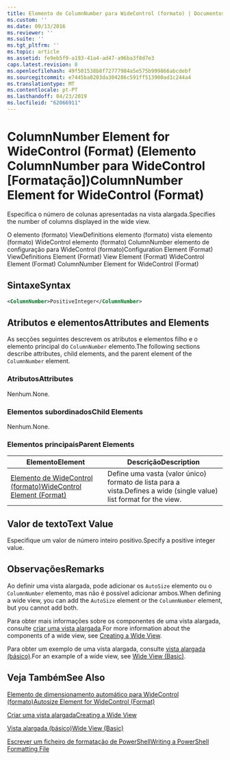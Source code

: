 ```yaml
---
title: Elemento de ColumnNumber para WideControl (formato) | Documentos da Microsoft
ms.custom: ''
ms.date: 09/13/2016
ms.reviewer: ''
ms.suite: ''
ms.tgt_pltfrm: ''
ms.topic: article
ms.assetid: fe9eb5f9-a193-41a4-ad47-a96ba3f8d7e3
caps.latest.revision: 8
ms.openlocfilehash: 49f501538b8f72777984a5e575b999866abcdebf
ms.sourcegitcommit: e7445ba8203da304286c591ff513900ad1c244a4
ms.translationtype: MT
ms.contentlocale: pt-PT
ms.lasthandoff: 04/23/2019
ms.locfileid: "62066911"
---
```

# <a name="columnnumber-element-for-widecontrol-format"></a><span data-ttu-id="14587-102">ColumnNumber Element for WideControl (Format) (Elemento ColumnNumber para WideControl [Formatação])</span><span class="sxs-lookup"><span data-stu-id="14587-102">ColumnNumber Element for WideControl (Format)</span></span>

<span data-ttu-id="14587-103">Especifica o número de colunas apresentadas na vista alargada.</span><span class="sxs-lookup"><span data-stu-id="14587-103">Specifies the number of columns displayed in the wide view.</span></span>

<span data-ttu-id="14587-104">O elemento (formato) ViewDefinitions elemento (formato) vista elemento (formato) WideControl elemento (formato) ColumnNumber elemento de configuração para WideControl (formato)</span><span class="sxs-lookup"><span data-stu-id="14587-104">Configuration Element (Format) ViewDefinitions Element (Format) View Element (Format) WideControl Element (Format) ColumnNumber Element for WideControl (Format)</span></span>

## <a name="syntax"></a><span data-ttu-id="14587-105">Sintaxe</span><span class="sxs-lookup"><span data-stu-id="14587-105">Syntax</span></span>

```xml
<ColumnNumber>PositiveInteger</ColumnNumber>
```

## <a name="attributes-and-elements"></a><span data-ttu-id="14587-106">Atributos e elementos</span><span class="sxs-lookup"><span data-stu-id="14587-106">Attributes and Elements</span></span>

<span data-ttu-id="14587-107">As secções seguintes descrevem os atributos e elementos filho e o elemento principal do `ColumnNumber` elemento.</span><span class="sxs-lookup"><span data-stu-id="14587-107">The following sections describe attributes, child elements, and the parent element of the `ColumnNumber` element.</span></span>

### <a name="attributes"></a><span data-ttu-id="14587-108">Atributos</span><span class="sxs-lookup"><span data-stu-id="14587-108">Attributes</span></span>

<span data-ttu-id="14587-109">Nenhum.</span><span class="sxs-lookup"><span data-stu-id="14587-109">None.</span></span>

### <a name="child-elements"></a><span data-ttu-id="14587-110">Elementos subordinados</span><span class="sxs-lookup"><span data-stu-id="14587-110">Child Elements</span></span>

<span data-ttu-id="14587-111">Nenhum.</span><span class="sxs-lookup"><span data-stu-id="14587-111">None.</span></span>

### <a name="parent-elements"></a><span data-ttu-id="14587-112">Elementos principais</span><span class="sxs-lookup"><span data-stu-id="14587-112">Parent Elements</span></span>

|<span data-ttu-id="14587-113">Elemento</span><span class="sxs-lookup"><span data-stu-id="14587-113">Element</span></span>|<span data-ttu-id="14587-114">Descrição</span><span class="sxs-lookup"><span data-stu-id="14587-114">Description</span></span>|
|-------------|-----------------|
|[<span data-ttu-id="14587-115">Elemento de WideControl (formato)</span><span class="sxs-lookup"><span data-stu-id="14587-115">WideControl Element (Format)</span></span>](./widecontrol-element-format.md)|<span data-ttu-id="14587-116">Define uma vasta (valor único) formato de lista para a vista.</span><span class="sxs-lookup"><span data-stu-id="14587-116">Defines a wide (single value) list format for the view.</span></span>|

## <a name="text-value"></a><span data-ttu-id="14587-117">Valor de texto</span><span class="sxs-lookup"><span data-stu-id="14587-117">Text Value</span></span>

<span data-ttu-id="14587-118">Especifique um valor de número inteiro positivo.</span><span class="sxs-lookup"><span data-stu-id="14587-118">Specify a positive integer value.</span></span>

## <a name="remarks"></a><span data-ttu-id="14587-119">Observações</span><span class="sxs-lookup"><span data-stu-id="14587-119">Remarks</span></span>

<span data-ttu-id="14587-120">Ao definir uma vista alargada, pode adicionar os `AutoSize` elemento ou o `ColumnNumber` elemento, mas não é possível adicionar ambos.</span><span class="sxs-lookup"><span data-stu-id="14587-120">When defining a wide view, you can add the `AutoSize` element or the `ColumnNumber` element, but you cannot add both.</span></span>

<span data-ttu-id="14587-121">Para obter mais informações sobre os componentes de uma vista alargada, consulte [criar uma vista alargada](./creating-a-wide-view.md).</span><span class="sxs-lookup"><span data-stu-id="14587-121">For more information about the components of a wide view, see [Creating a Wide View](./creating-a-wide-view.md).</span></span>

<span data-ttu-id="14587-122">Para obter um exemplo de uma vista alargada, consulte [vista alargada (básico)](./wide-view-basic.md).</span><span class="sxs-lookup"><span data-stu-id="14587-122">For an example of a wide view, see [Wide View (Basic)](./wide-view-basic.md).</span></span>

## <a name="see-also"></a><span data-ttu-id="14587-123">Veja Também</span><span class="sxs-lookup"><span data-stu-id="14587-123">See Also</span></span>

[<span data-ttu-id="14587-124">Elemento de dimensionamento automático para WideControl (formato)</span><span class="sxs-lookup"><span data-stu-id="14587-124">Autosize Element for WideControl (Format)</span></span>](./autosize-element-for-widecontrol-format.md)

[<span data-ttu-id="14587-125">Criar uma vista alargada</span><span class="sxs-lookup"><span data-stu-id="14587-125">Creating a Wide View</span></span>](./creating-a-wide-view.md)

[<span data-ttu-id="14587-126">Vista alargada (básico)</span><span class="sxs-lookup"><span data-stu-id="14587-126">Wide View (Basic)</span></span>](./wide-view-basic.md)

[<span data-ttu-id="14587-127">Escrever um ficheiro de formatação de PowerShell</span><span class="sxs-lookup"><span data-stu-id="14587-127">Writing a PowerShell Formatting File</span></span>](./writing-a-powershell-formatting-file.md)
